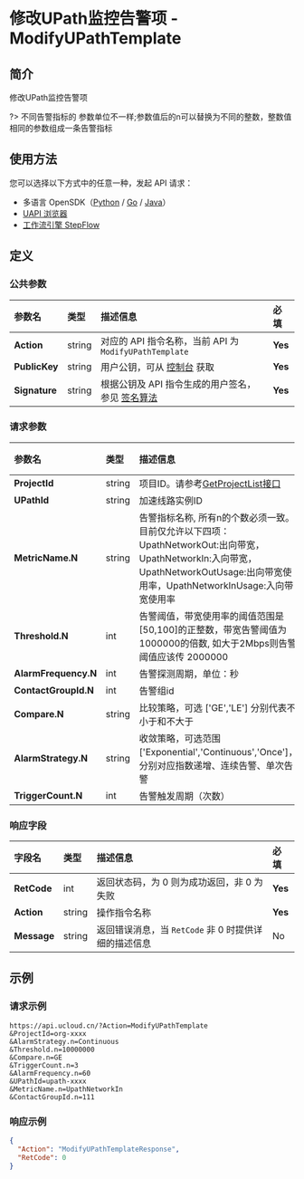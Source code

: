 # 修改UPath监控告警项 - ModifyUPathTemplate

## 简介

修改UPath监控告警项

?> 不同告警指标的 参数单位不一样;参数值后的n可以替换为不同的整数，整数值相同的参数组成一条告警指标



## 使用方法

您可以选择以下方式中的任意一种，发起 API 请求：
- 多语言 OpenSDK（[Python](https://github.com/ucloud/ucloud-sdk-python3) / [Go](https://github.com/ucloud/ucloud-sdk-go) / [Java](https://github.com/ucloud/ucloud-sdk-java)）
- [UAPI 浏览器](https://console.ucloud.cn/uapi/detail?id=ModifyUPathTemplate)
- [工作流引擎 StepFlow](https://console.ucloud.cn/stepflow/manage/)

## 定义

### 公共参数

| 参数名 | 类型 | 描述信息 | 必填 |
|:---|:---|:---|:---|
| **Action**     | string  | 对应的 API 指令名称，当前 API 为 `ModifyUPathTemplate`                        | **Yes** |
| **PublicKey**  | string  | 用户公钥，可从 [控制台](https://console.ucloud.cn/uapi/apikey) 获取                                             | **Yes** |
| **Signature**  | string  | 根据公钥及 API 指令生成的用户签名，参见 [签名算法](api/summary/signature.md)  | **Yes** |

### 请求参数

| 参数名 | 类型 | 描述信息 | 必填 |
|:---|:---|:---|:---|
| **ProjectId** | string | 项目ID。请参考[GetProjectList接口](api/summary/get_project_list) |**Yes**|
| **UPathId** | string | 加速线路实例ID |**Yes**|
| **MetricName.N** | string | 告警指标名称, 所有n的个数必须一致。目前仅允许以下四项：UpathNetworkOut:出向带宽，UpathNetworkIn:入向带宽，UpathNetworkOutUsage:出向带宽使用率，UpathNetworkInUsage:入向带宽使用率 |No|
| **Threshold.N** | int | 告警阈值，带宽使用率的阈值范围是[50,100]的正整数，带宽告警阈值为1000000的倍数, 如大于2Mbps则告警 阈值应该传 2000000 |No|
| **AlarmFrequency.N** | int | 告警探测周期，单位：秒 |No|
| **ContactGroupId.N** | int | 告警组id |No|
| **Compare.N** | string | 比较策略，可选 ['GE','LE']  分别代表不小于和不大于 |No|
| **AlarmStrategy.N** | string | 收敛策略，可选范围 ['Exponential','Continuous','Once']，分别对应指数递增、连续告警、单次告警 |No|
| **TriggerCount.N** | int | 告警触发周期（次数） |No|

### 响应字段

| 字段名 | 类型 | 描述信息 | 必填 |
|:---|:---|:---|:---|
| **RetCode** | int | 返回状态码，为 0 则为成功返回，非 0 为失败 |**Yes**|
| **Action** | string | 操作指令名称 |**Yes**|
| **Message** | string | 返回错误消息，当 `RetCode` 非 0 时提供详细的描述信息 |No|




## 示例

### 请求示例
    
```
https://api.ucloud.cn/?Action=ModifyUPathTemplate
&ProjectId=org-xxxx
&AlarmStrategy.n=Continuous
&Threshold.n=10000000
&Compare.n=GE
&TriggerCount.n=3
&AlarmFrequency.n=60
&UPathId=upath-xxxx
&MetricName.n=UpathNetworkIn
&ContactGroupId.n=111

```

### 响应示例
    
```json
{
  "Action": "ModifyUPathTemplateResponse",
  "RetCode": 0
}
```





